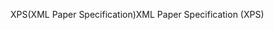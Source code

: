 <span data-ttu-id="4f1a8-101">XPS(XML Paper Specification)</span><span class="sxs-lookup"><span data-stu-id="4f1a8-101">XML Paper Specification (XPS)</span></span>